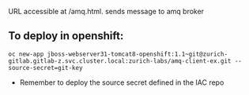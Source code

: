 URL accessible at <context>/amq.html. sends message to amq broker


## To deploy in openshift:

```oc new-app jboss-webserver31-tomcat8-openshift:1.1~git@zurich-gitlab.gitlab-z.svc.cluster.local:zurich-labs/amq-client-ex.git --source-secret=git-key```


- Remember to deploy the source secret defined in the IAC repo
